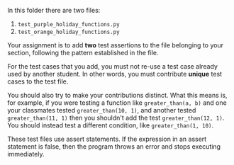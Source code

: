 In this folder there are two files:

1. `test_purple_holiday_functions.py`
2. `test_orange_holiday_functions.py`

Your assignment is to add **two** test assertions to the file belonging to your
section, following the pattern established in the file.

For the test cases that you add, you must not re-use a test case already used by
another student. In other words, you must contribute **unique** test cases to
the test file. 

You should also try to make your contributions distinct. What this means is, for
example, if you were testing a function like `greater_than(a, b)` and one your
classmates tested `greater_than(10, 1)`, and another tested `greater_than(11,
1)` then you shouldn't add the test `greater_than(12, 1)`. You should instead
test a different condition, like `greater_than(1, 10)`.

These test files use assert statements. If the expression in an assert statement
is false, then the program throws an error and stops executing immediately. 
